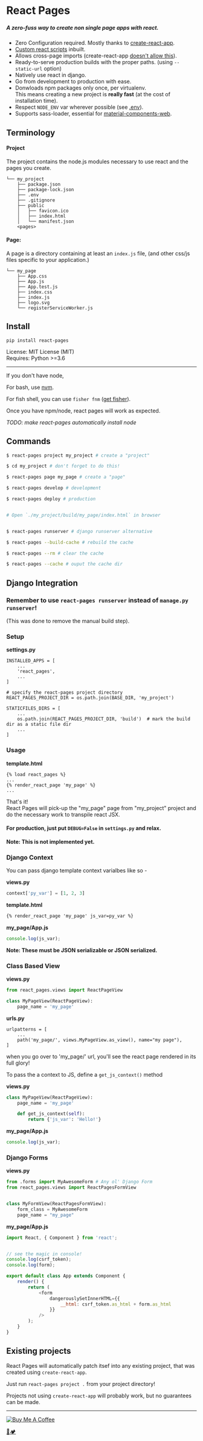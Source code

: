 # React Pages
##### A zero-fuss way to create non single page apps with react.

- Zero Configuration required.
   Mostly thanks to
   [create-react-app](https://github.com/facebook/create-react-app).
- [Custom react scripts](https://github.com/kitze/custom-react-scripts)
   inbuilt.
- Allows cross-page imports
   (create-react-app [doesn't allow this](https://github.com/facebook/create-react-app/issues/834)).
- Ready-to-serve production builds with the proper paths.
    (using `--static-url` option)
- Natively use react in django.
- Go from development to production with ease.
- Donwloads npm packages only once, per virtualenv. <br>
    This means creating a new project is **really fast**
    (at the cost of installation time).
- Respect `NODE_ENV` var wherever possible
    (see [.env](react_pages/nodejs/.env)).
- Supports sass-loader, essential for
    [material-components-web](https://github.com/material-components/material-components-web).

## Terminology

#### Project
The project contains the node.js modules necessary
 to use react and the pages you create.

```
└── my_project
    ├── package.json
    ├── package-lock.json
    ├── .env
    ├── .gitignore
    ├── public
    │   ├── favicon.ico
    │   ├── index.html
    │   └── manifest.json
    <pages>
```

#### Page:

A page is a directory containing at least an `index.js` file,
(and other css/js files specific to your application.)

```
└── my_page
    ├── App.css
    ├── App.js
    ├── App.test.js
    ├── index.css
    ├── index.js
    ├── logo.svg
    └── registerServiceWorker.js
```

## Install

`pip install react-pages`

License: MIT License (MIT)<br>
Requires: Python >=3.6

---

If you don't have node, <br>

For bash, use [nvm](https://github.com/creationix/nvm#installation).

For fish shell, you can use `fisher fnm`
([get fisher](https://github.com/fisherman/fisherman)).

Once you have npm/node, react pages will work as expected.

*TODO: make react-pages automatically install node*

## Commands

```sh
$ react-pages project my_project # create a "project"

$ cd my_project # don't forget to do this!

$ react-pages page my_page # create a "page"

$ react-pages develop # development

$ react-pages deploy # production


# Open `./my_project/build/my_page/index.html` in browser


$ react-pages runserver # django runserver alternative

$ react-pages --build-cache # rebuild the cache

$ react-pages --rm # clear the cache

$ react-pages --cache # ouput the cache dir
```

## Django Integration

### Remember to use `react-pages runserver` instead of `manage.py runserver`!
(This was done to remove the manual build step).

### Setup

__settings.py__
```
INSTALLED_APPS = [
    ...
    'react_pages',
    ...
]

# specify the react-pages project directory
REACT_PAGES_PROJECT_DIR = os.path.join(BASE_DIR, 'my_project')

STATICFILES_DIRS = [
    ...
    os.path.join(REACT_PAGES_PROJECT_DIR, 'build')  # mark the build dir as a static file dir
    ...
]
```

### Usage

__template.html__
```
{% load react_pages %}
...
{% render_react_page 'my_page' %}
...
```


That's it!<br>
React Pages will pick-up the "my_page" page from "my_project"
 project and do the necessary work to transpile react JSX.

#### For production, just put `DEBUG=False` in `settings.py` and relax.
**Note: This is not implemented yet.**

### Django Context

You can pass django template context varialbes like so -

__views.py__
```python
context['py_var'] = [1, 2, 3]
```

__template.html__
```html
{% render_react_page 'my_page' js_var=py_var %}
```

__my_page/App.js__
```js
console.log(js_var);
```

**Note: These must be JSON serializable or JSON serialized.**

### Class Based View
__views.py__
```python
from react_pages.views import ReactPageView

class MyPageView(ReactPageView):
    page_name = 'my_page'
```

__urls.py__
```
urlpatterns = [
    ...
    path('my_page/', views.MyPageView.as_view(), name="my page"),
]
```

when you go over to 'my_page/' url,
you'll see the react page rendered in its full glory!

To pass the a context to JS, define a `get_js_context()` method

__views.py__
```python
class MyPageView(ReactPageView):
    page_name = 'my_page'

    def get_js_context(self):
        return {'js_var': 'Hello!'}
```

__my_page/App.js__
```js
console.log(js_var);
```

### Django Forms

__views.py__
```python
from .forms import MyAwesomeForm # Any ol' Django Form
from react_pages.views import ReactPagesFormView


class MyFormView(ReactPagesFormView):
    form_class = MyAwesomeForm
    page_name = "my_page"
```

__my_page/App.js__
```js
import React, { Component } from 'react';


// see the magic in console!
console.log(csrf_token);
console.log(form);

export default class App extends Component {
    render() {
        return (
            <form
                dangerouslySetInnerHTML={{
                    __html: csrf_token.as_html + form.as_html
                }}
            />
        );
    }
}

```


## Existing projects

React Pages will automatically patch itsef into any existing project,
that was created using `create-react-app`.

Just run `react-pages project .` from your project directory!

Projects not using `create-react-app` will probably work,
 but no guarantees can be made.

---

<a href="https://www.buymeacoffee.com/u75YezVri" target="_blank"><img src="https://www.buymeacoffee.com/assets/img/custom_images/black_img.png" alt="Buy Me A Coffee" style="height: auto !important;width: auto !important;" ></a>

[🐍🏕️](http://www.pycampers.com/)

